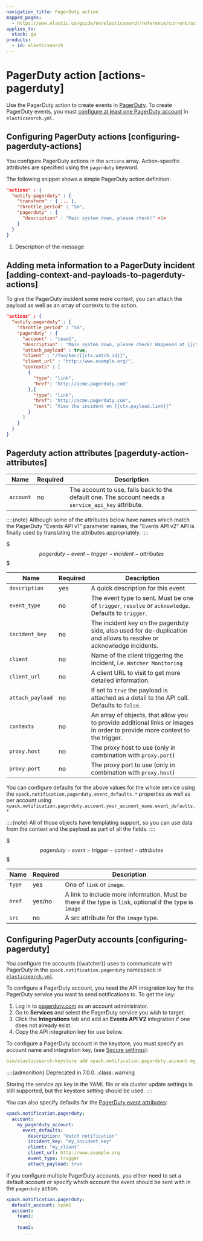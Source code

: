 ```yaml
---
navigation_title: PagerDuty action
mapped_pages:
  - https://www.elastic.co/guide/en/elasticsearch/reference/current/actions-pagerduty.html
applies_to:
  stack: ga
products:
  - id: elasticsearch
---
```


# PagerDuty action [actions-pagerduty]

Use the PagerDuty action to create events in [ PagerDuty](https://pagerduty.com/). To create PagerDuty events, you must [configure at least one PagerDuty account](#configuring-pagerduty) in `elasticsearch.yml`.

## Configuring PagerDuty actions [configuring-pagerduty-actions]

You configure PagerDuty actions in the `actions` array. Action-specific attributes are specified using the `pagerduty` keyword.

The following snippet shows a simple PagerDuty action definition:

```json
"actions" : {
  "notify-pagerduty" : {
    "transform" : { ... },
    "throttle_period" : "5m",
    "pagerduty" : {
      "description" : "Main system down, please check!" <1>
    }
  }
}
```

1. Description of the message

## Adding meta information to a PagerDuty incident [adding-context-and-payloads-to-pagerduty-actions]

To give the PagerDuty incident some more context, you can attach the payload as well as an array of contexts to the action.

```json
"actions" : {
  "notify-pagerduty" : {
    "throttle_period" : "5m",
    "pagerduty" : {
      "account" : "team1",
      "description" : "Main system down, please check! Happened at {{ctx.execution_time}}",
      "attach_payload" : true,
      "client" : "/foo/bar/{{ctx.watch_id}}",
      "client_url" : "http://www.example.org/",
      "contexts" : [
        {
          "type": "link",
          "href": "http://acme.pagerduty.com"
        },{
          "type": "link",
          "href": "http://acme.pagerduty.com",
          "text": "View the incident on {{ctx.payload.link}}"
        }
      ]
    }
  }
}
```

## Pagerduty action attributes [pagerduty-action-attributes]

| Name | Required | Description |
| --- | --- | --- |
| `account` | no | The account to use, falls back to the default one.                            The account needs a `service_api_key` attribute. |

::::{note}
Although some of the attributes below have names which match the PagerDuty "Events API v1" parameter names, the "Events API v2" API is finally used by translating the attributes appropriately.
::::

$$$pagerduty-event-trigger-incident-attributes$$$

| Name | Required | Description |
| --- | --- | --- |
| `description` | yes | A quick description for this event |
| `event_type` | no | The event type to sent. Must be one of `trigger`,                                `resolve` or `acknowledge`. Defaults to `trigger`. |
| `incident_key` | no | The incident key on the pagerduty side, also used                                for de-duplication and allows to resolve or acknowledge                                incidents. |
| `client` | no | Name of the client triggering the incident, i.e.                                `Watcher Monitoring` |
| `client_url` | no | A client URL to visit to get more detailed information. |
| `attach_payload` | no | If set to `true` the payload is attached as a detail                                to the API call. Defaults to `false`. |
| `contexts` | no | An array of objects, that allow you to provide                                additional links or images in order to provide more                                context to the trigger. |
| `proxy.host` | no | The proxy host to use (only in combination with `proxy.port`) |
| `proxy.port` | no | The proxy port to use (only in combination with `proxy.host`) |

You can configure defaults for the above values for the whole service using the `xpack.notification.pagerduty.event_defaults.*` properties as well as per account using `xpack.notification.pagerduty.account.your_account_name.event_defaults.*`

::::{note}
All of those objects have templating support, so you can use data from the context and the payload as part of all the fields.
::::

$$$pagerduty-event-trigger-context-attributes$$$

| Name | Required | Description |
| --- | --- | --- |
| `type` | yes | One of `link` or `image`. |
| `href` | yes/no | A link to include more information. Must be there if the                      type is `link`, optional if the type is `image` |
| `src` | no | A src attribute for the `image` type. |

## Configuring PagerDuty accounts [configuring-pagerduty]

You configure the accounts {{watcher}} uses to communicate with PagerDuty in the `xpack.notification.pagerduty` namespace in [`elasticsearch.yml`](/deploy-manage/stack-settings.md).

To configure a PagerDuty account, you need the API integration key for the PagerDuty service you want to send notifications to. To get the key:

1. Log in to [pagerduty.com](http://pagerduty.com) as an account administrator.
2. Go to **Services** and select the PagerDuty service you wish to target.
3. Click the **Integrations** tab and add an **Events API V2** integration if one does not already exist.
4. Copy the API integration key for use below.

To configure a PagerDuty account in the keystore, you must specify an account name and integration key, (see [Secure settings](../../../deploy-manage/security/secure-settings.md)):

```yaml
bin/elasticsearch-keystore add xpack.notification.pagerduty.account.my_pagerduty_account.secure_service_api_key
```

::::{admonition} Deprecated in 7.0.0.
:class: warning

Storing the service api key in the YAML file or via cluster update settings is still supported, but the keystore setting should be used.
::::

You can also specify defaults for the [PagerDuty event attributes](#pagerduty-event-trigger-incident-attributes):

```yaml
xpack.notification.pagerduty:
  account:
    my_pagerduty_account:
      event_defaults:
        description: "Watch notification"
        incident_key: "my_incident_key"
        client: "my_client"
        client_url: http://www.example.org
        event_type: trigger
        attach_payload: true
```

If you configure multiple PagerDuty accounts, you either need to set a default account or specify which account the event should be sent with in the `pagerduty` action.

```yaml
xpack.notification.pagerduty:
  default_account: team1
  account:
    team1:
      ...
    team2:
      ...
```
